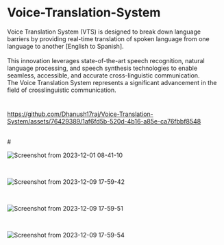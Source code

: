 # Voice-Translation-System
Voice Translation System (VTS) is designed to break down language
barriers by providing real-time translation of spoken language from one language to another [English to Spanish].
<br>
<br>
This innovation leverages state-of-the-art speech recognition, natural language processing, and speech synthesis technologies to enable seamless, accessible, and accurate cross-linguistic communication.
<br>
The Voice Translation System represents a significant advancement in the field of crosslinguistic communication. 
<br>
#
https://github.com/Dhanush17raj/Voice-Translation-System/assets/76429389/1af6fd5b-520d-4b16-a85e-ca76fbbf8548

<br>
#

![Screenshot from 2023-12-01 08-41-10](https://github.com/Dhanush17raj/Voice-Translation-System/assets/76429389/16941649-3032-4d77-b5d1-3c5af937c458)

<br>

![Screenshot from 2023-12-09 17-59-42](https://github.com/Dhanush17raj/Voice-Translation-System/assets/76429389/bd8f62ab-22c0-47b3-a972-efadbb23c406)

<br>

![Screenshot from 2023-12-09 17-59-51](https://github.com/Dhanush17raj/Voice-Translation-System/assets/76429389/42e47a1b-5b5c-4018-a5fd-cfdb2c108139)

<br>

![Screenshot from 2023-12-09 17-59-54](https://github.com/Dhanush17raj/Voice-Translation-System/assets/76429389/0306b5eb-01ac-460e-8c32-22d6d35953da)



